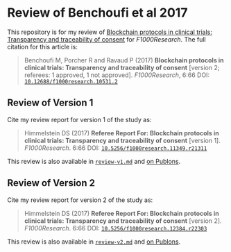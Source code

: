 # Review of Benchoufi et al 2017

This repository is for my review of [Blockchain protocols in clinical trials: Transparency and traceability of consent](https://f1000research.com/articles/6-66) for _F1000Research_. The full citation for this article is:

> Benchoufi M, Porcher R and Ravaud P (2017) **Blockchain protocols in clinical trials: Transparency and traceability of consent** [version 2; referees: 1 approved, 1 not approved]. _F1000Research_, 6:66 DOI: [`10.12688/f1000research.10531.2`](10.12688/f1000research.10531.2)

## Review of Version 1

Cite my review report for version 1 of the study as:

> Himmelstein DS (2017) **Referee Report For: Blockchain protocols in clinical trials: Transparency and traceability of consent** [version 1]. _F1000Research_. 6:66 
DOI: [`10.5256/f1000research.11349.r21311`](https://doi.org/10.5256/f1000research.11349.r21311)

This review is also available in [`review-v1.md`](review-v1.md) and [on Publons](https://publons.com/review/788002/).

## Review of Version 2

Cite my review report for version 2 of the study as:

> Himmelstein DS (2017) **Referee Report For: Blockchain protocols in clinical trials: Transparency and traceability of consent** [version 2]. _F1000Research_. 6:66 
DOI: [`10.5256/f1000research.12384.r22303`](https:doi.org/10.5256/f1000research.12384.r22303)

This review is also available in [`review-v2.md`](review-v2.md) and [on Publons](https://publons.com/publon/920668/).
